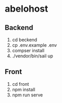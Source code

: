# abelohost

## Backend


1. cd beckend
2. cp .env.example .env
3. compser install
4. ./vendor/bin/sail up


## Front


1. cd front
2. npm install
3. npm run serve
